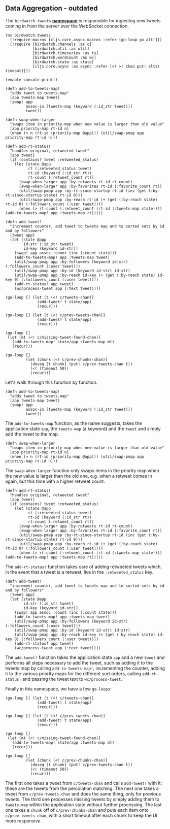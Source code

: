 ## Data Aggregation - outdated

The ````birdwatch.tweets```` **[namespace](https://github.com/matthiasn/BirdWatch/blob/574d2178be6f399086ad2a5ec35c200d252bf887/Clojure-Websockets/MainApp/src/cljs/birdwatch/tweets.cljs)** is responsible for ingesting new tweets coming in from the server over the WebSocket connection.

~~~
(ns birdwatch.tweets
  (:require-macros [cljs.core.async.macros :refer [go-loop go alt!]])
  (:require [birdwatch.channels :as c]
            [birdwatch.util :as util]
            [birdwatch.timeseries :as ts]
            [birdwatch.wordcount :as wc]
            [birdwatch.state :as state]
            [cljs.core.async :as async :refer [<! >! chan put! alts! timeout]]))

(enable-console-print!)

(defn add-to-tweets-map!
  "adds tweet to tweets-map"
  [app tweets-map tweet]
  (swap! app
         assoc-in [tweets-map (keyword (:id_str tweet))]
         tweet))

(defn swap-when-larger
  "swaps item in priority-map when new value is larger than old value"
  [app priority-map rt-id n]
  (when (> n (rt-id (priority-map @app))) (util/swap-pmap app priority-map rt-id n)))

(defn add-rt-status!
  "handles original, retweeted tweet"
  [app tweet]
  (if (contains? tweet :retweeted_status)
    (let [state @app
          rt (:retweeted_status tweet)
          rt-id (keyword (:id_str rt))
          rt-count (:retweet_count rt)]
      (swap-when-larger app :by-retweets rt-id rt-count)
      (swap-when-larger app :by-favorites rt-id (:favorite_count rt))
      (util/swap-pmap app :by-rt-since-startup rt-id (inc (get (:by-rt-since-startup state) rt-id 0)))
      (util/swap-pmap app :by-reach rt-id (+ (get (:by-reach state) rt-id 0) (:followers_count (:user tweet))))
      (when (> rt-count (:retweet_count (rt-id (:tweets-map state)))) (add-to-tweets-map! app :tweets-map rt)))))

(defn add-tweet!
  "increment counter, add tweet to tweets map and to sorted sets by id and by followers"
  [tweet app]
  (let [state @app
        id-str (:id_str tweet)
        id-key (keyword id-str)]
    (swap! app assoc :count (inc (:count state)))
    (add-to-tweets-map! app :tweets-map tweet)
    (util/swap-pmap app :by-followers (keyword id-str) (:followers_count (:user tweet)))
    (util/swap-pmap app :by-id (keyword id-str) id-str)
    (util/swap-pmap app :by-reach id-key (+ (get (:by-reach state) id-key 0) (:followers_count (:user tweet))))
    (add-rt-status! app tweet)
    (wc/process-tweet app (:text tweet))))

(go-loop [] (let [t (<! c/tweets-chan)]
              (add-tweet! t state/app)
              (recur)))

(go-loop [] (let [t (<! c/prev-tweets-chan)]
              (add-tweet! t state/app)
              (recur)))

(go-loop []
 (let [mt (<! c/missing-tweet-found-chan)]
   (add-to-tweets-map! state/app :tweets-map mt)
   (recur)))

(go-loop []
         (let [chunk (<! c/prev-chunks-chan)]
           (doseq [t chunk] (put! c/prev-tweets-chan t))
           (<! (timeout 50))
           (recur)))
~~~

Let's walk through this function by function.

~~~
(defn add-to-tweets-map!
  "adds tweet to tweets-map"
  [app tweets-map tweet]
  (swap! app
         assoc-in [tweets-map (keyword (:id_str tweet))]
         tweet))
~~~

The ````add-to-tweets-map```` function, as the name suggests, takes the application state ````app````, the ````tweets-map```` (a keyword) and the ````tweet```` and simply add the tweet to the map.

~~~
(defn swap-when-larger
  "swaps item in priority-map when new value is larger than old value"
  [app priority-map rt-id n]
  (when (> n (rt-id (priority-map @app))) (util/swap-pmap app priority-map rt-id n)))
~~~

The ````swap-when-larger```` function only swaps items in the priority map when the new value is larger than the old one, e.g. when a retweet comes in again, but this time with a higher retweet count.

~~~
(defn add-rt-status!
  "handles original, retweeted tweet"
  [app tweet]
  (if (contains? tweet :retweeted_status)
    (let [state @app
          rt (:retweeted_status tweet)
          rt-id (keyword (:id_str rt))
          rt-count (:retweet_count rt)]
      (swap-when-larger app :by-retweets rt-id rt-count)
      (swap-when-larger app :by-favorites rt-id (:favorite_count rt))
      (util/swap-pmap app :by-rt-since-startup rt-id (inc (get (:by-rt-since-startup state) rt-id 0)))
      (util/swap-pmap app :by-reach rt-id (+ (get (:by-reach state) rt-id 0) (:followers_count (:user tweet))))
      (when (> rt-count (:retweet_count (rt-id (:tweets-map state)))) (add-to-tweets-map! app :tweets-map rt)))))
~~~
The ````add-rt-status!```` function takes care of adding retweeted tweets which, in the event that a tweet is a retweet, live in the ````:retweeted_status```` key.

~~~
(defn add-tweet!
  "increment counter, add tweet to tweets map and to sorted sets by id and by followers"
  [tweet app]
  (let [state @app
        id-str (:id_str tweet)
        id-key (keyword id-str)]
    (swap! app assoc :count (inc (:count state)))
    (add-to-tweets-map! app :tweets-map tweet)
    (util/swap-pmap app :by-followers (keyword id-str) (:followers_count (:user tweet)))
    (util/swap-pmap app :by-id (keyword id-str) id-str)
    (util/swap-pmap app :by-reach id-key (+ (get (:by-reach state) id-key 0) (:followers_count (:user tweet))))
    (add-rt-status! app tweet)
    (wc/process-tweet app (:text tweet))))
~~~

The ````add-tweet!```` function takes the application state ````app```` and a new ````tweet```` and performs all steps necessary to add the tweet, such as adding it to the tweets map by calling ````add-to-tweets-map!````, incrementing the counter, adding it to the various priority maps for the different sort orders, calling ````add-rt-status!```` and passing the tweet text to ````wc/process-tweet````.

Finally in this namespace, we have a few ````go-loops````:
~~~
(go-loop [] (let [t (<! c/tweets-chan)]
              (add-tweet! t state/app)
              (recur)))

(go-loop [] (let [t (<! c/prev-tweets-chan)]
              (add-tweet! t state/app)
              (recur)))

(go-loop []
 (let [mt (<! c/missing-tweet-found-chan)]
   (add-to-tweets-map! state/app :tweets-map mt)
   (recur)))

(go-loop []
         (let [chunk (<! c/prev-chunks-chan)]
           (doseq [t chunk] (put! c/prev-tweets-chan t))
           (<! (timeout 50))
           (recur)))
~~~

The first one takes a tweet from ````c/tweets-chan```` and calls ````add-tweet!```` with it; these are the tweets from the percolation matching. The next one takes a tweet from ````c/prev-tweets-chan```` and does the same thing, only for previous tweets. The third one processes missing tweets by simply adding them to ````tweets-map```` within the application state without further processing. The last one takes a ````chunk```` off of ````c/prev-chunks-chan```` and puts each item onto ````c/prev-tweets-chan````, with a short timeout after each chunk to keep the UI more responsive.